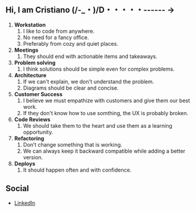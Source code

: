 ## Hi, I am Cristiano (/-_・)/D・・・・・------ →

1. **Workstation**
    1. I like to code from anywhere. 
    2. No need for a fancy office. 
    3. Preferably from cozy and quiet places. 
2. **Meetings**
    1. They should end with actionable items and takeaways. 
3. **Problem solving**
    1. I think solutions should be simple even for complex problems. 
4. **Architecture**
    1. If we can't explain, we don't understand the problem.
    2. Diagrams should be clear and concise.
5. **Customer Success**
    1. I believe we must empathize with customers and give them our best work.
    2. If they don't know how to use somthing, the UX is probably broken.
6. **Code Reviews**
    1. We should take them to the heart and use them as a learning opportunity. 
7. **Refactoring**
    1. Don’t change something that is working. 
    2. We can always keep it backward compatible while adding a better version.
7. **Deploys**
    1. It should happen often and with confidence.


## Social

- [LinkedIn](https://www.linkedin.com/in/ccarvalho-dev/)


